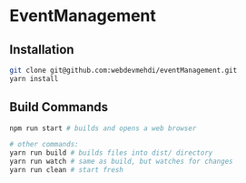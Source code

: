 
# EventManagement


## Installation

```bash
git clone git@github.com:webdevmehdi/eventManagement.git
yarn install
```


## Build Commands

```bash
npm run start # builds and opens a web browser

# other commands:
yarn run build # builds files into dist/ directory
yarn run watch # same as build, but watches for changes
yarn run clean # start fresh
```
